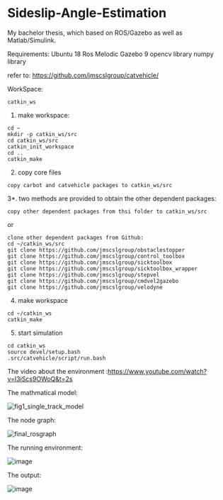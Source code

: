 # Sideslip-Angle-Estimation
My bachelor thesis, which based on ROS/Gazebo as well as Matlab/Simulink.

Requirements:
Ubuntu 18
Ros Melodic
Gazebo 9
opencv library 
numpy library

refer to: https://github.com/jmscslgroup/catvehicle/

WorkSpace:
```
catkin_ws
```

1. make workspace:
```
cd ~
mkdir -p catkin_ws/src
cd catkin_ws/src
catkin_init_workspace
cd ..
catkin_make
```

2. copy core files
```
copy carbot and catvehicle packages to catkin_ws/src
```

3*. two methods are provided to obtain the other dependent packages:
```
copy other dependent packages from thsi folder to catkin_ws/src
```
or
```
clone other dependent packages from Github:
cd ~/catkin_ws/src
git clone https://github.com/jmscslgroup/obstaclestopper
git clone https://github.com/jmscslgroup/control_toolbox
git clone https://github.com/jmscslgroup/sicktoolbox
git clone https://github.com/jmscslgroup/sicktoolbox_wrapper
git clone https://github.com/jmscslgroup/stepvel
git clone https://github.com/jmscslgroup/cmdvel2gazebo
git clone https://github.com/jmscslgroup/velodyne
```


4. make workspace
```
cd ~/catkin_ws
catkin_make
```

5. start simulation
``` 
cd catkin_ws
source devel/setup.bash
.src/catvehicle/script/run.bash
```








The video about the environment :https://www.youtube.com/watch?v=I3iScs9OWoQ&t=2s

The mathmatical model:

![fig1_single_track_model](https://user-images.githubusercontent.com/54738414/149680697-e1a9ad2b-51f0-41c3-82a3-653d82654721.png)

The node graph:

![final_rosgraph](https://user-images.githubusercontent.com/54738414/149680726-c0974429-fd69-4f8e-92d2-b8e449f7552a.png)

The running environment:

![image](https://user-images.githubusercontent.com/54738414/149680782-03b44e5d-b346-4cf3-aa70-05f566f54862.png)

The output:

![image](https://user-images.githubusercontent.com/54738414/149680748-3a098709-fa77-4848-b84b-7d3dc3a7ee64.png)

